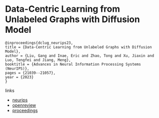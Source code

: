 # Data-Centric Learning from Unlabeled Graphs with Diffusion Model

```
@inproceedings{dclug_neurips23,
title = {Data-Centric Learning from Unlabeled Graphs with Diffusion Model},
author = {Liu, Gang and Inae, Eric and Zhao, Tong and Xu, Jiaxin and Luo, Tengfei and Jiang, Meng},
booktitle = {Advances in Neural Information Processing Systems (NeurIPS)},
pages = {21039--21057},
year = {2023}
}
```

links
- [neurips](https://nips.cc/Conferences/2023/Schedule?showEvent=72354)
- [openreview](https://openreview.net/forum?id=DmakwvCJ7l)
- [proceedings](https://papers.nips.cc//paper_files/paper/2023/hash/4290cccf23be59e42a575d026ccbeeb8-Abstract-Conference.html)
